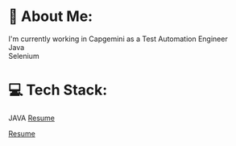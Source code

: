 # 💫 About Me:
I'm currently working in Capgemini as a Test Automation Engineer<br>Java <br> Selenium<br>

# 💻 Tech Stack:
JAVA
<a href="[https://example.com](https://lii4ee.github.io/Resume/)" target="_blank">Resume</a>

[Resume](https://lii4ee.github.io/Resume/)

